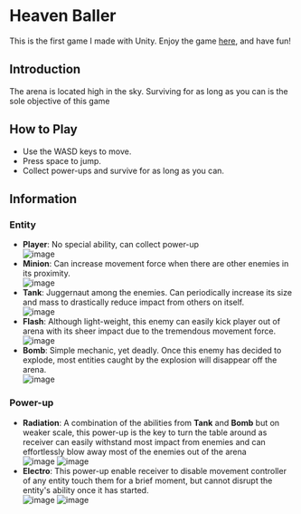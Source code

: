# Heaven Baller
This is the first game I made with Unity. Enjoy the game [here](https://play.unity.com/mg/other/heaven-baller), and have fun!
## Introduction
The arena is located high in the sky. Surviving for as long as you can is the sole objective of this game
## How to Play
- Use the WASD keys to move.
- Press space to jump.
- Collect power-ups and survive for as long as you can.
## Information
### Entity
* __Player__: No special ability, can collect power-up <br/>
![image](https://github.com/Erioldeth/Heaven-Baller/assets/94889158/abe3f77a-1ad2-444d-a83c-c908375847d0)
* __Minion__: Can increase movement force when there are other enemies in its proximity. <br/>
![image](https://github.com/Erioldeth/Heaven-Baller/assets/94889158/16016686-418d-4a82-ab3c-b9b0e3f9db06)
* __Tank__: Juggernaut among the enemies. Can periodically increase its size and mass to drastically reduce impact from others on itself. <br/>
![image](https://github.com/Erioldeth/Heaven-Baller/assets/94889158/005d86d9-6f6f-44a9-86a1-0afeea30c0ea)
* __Flash__: Although light-weight, this enemy can easily kick player out of arena with its sheer impact due to the tremendous movement force. <br/>
![image](https://github.com/Erioldeth/Heaven-Baller/assets/94889158/f49e9db3-d50c-4c78-a115-41e28cc5e98e)
* __Bomb__: Simple mechanic, yet deadly. Once this enemy has decided to explode, most entities caught by the explosion will disappear off the arena. <br/>
![image](https://github.com/Erioldeth/Heaven-Baller/assets/94889158/d754fd47-5dc0-496d-ad05-8b0dcf60ef3a)
### Power-up
* __Radiation__: A combination of the abilities from __Tank__ and __Bomb__ but on weaker scale, this power-up is the key to turn the table around as receiver can easily withstand most impact from enemies and can effortlessly blow away most of the enemies out of the arena <br/>
![image](https://github.com/Erioldeth/Heaven-Baller/assets/94889158/c852a967-a3a7-48e5-a76e-4455664b3d1c)
![image](https://github.com/Erioldeth/Heaven-Baller/assets/94889158/e63c0722-5a4a-440f-beeb-7577404e7523)
* __Electro__: This power-up enable receiver to disable movement controller of any entity touch them for a brief moment, but cannot disrupt the entity's ability once it has started. <br/>
![image](https://github.com/Erioldeth/Heaven-Baller/assets/94889158/eeba9acd-731e-46c6-a5ab-7e6b9044b8b9)
![image](https://github.com/Erioldeth/Heaven-Baller/assets/94889158/eb7456f5-a446-49a6-bd6e-8ff5f951f3ad)
